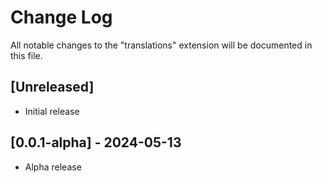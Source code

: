 # Change Log

All notable changes to the "translations" extension will be documented in this file.

## [Unreleased]

- Initial release

## [0.0.1-alpha] - 2024-05-13

- Alpha release
